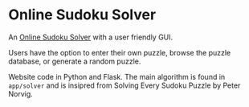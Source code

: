 # Online Sudoku Solver
An [Online Sudoku Solver](https://singh96.pythonanywhere.com/) with a user friendly GUI. 

Users have the option to enter their own puzzle, browse the puzzle database, or generate a random puzzle.

Website code in Python and Flask. The main algorithm is found in `app/solver` and is insipred from Solving Every Sudoku Puzzle
by Peter Norvig.
